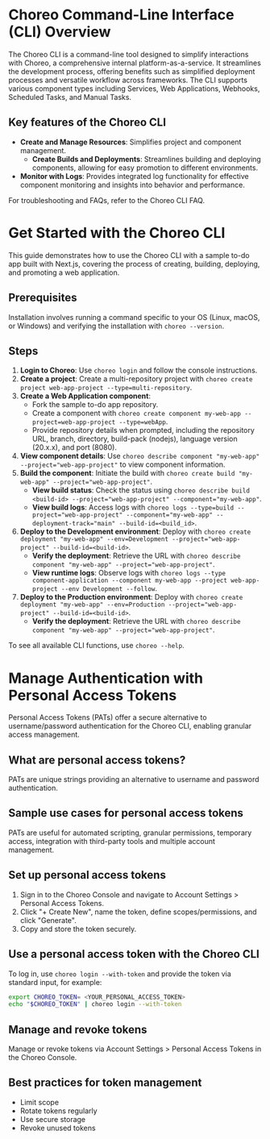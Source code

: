 # Choreo Command-Line Interface (CLI) Overview

The Choreo CLI is a command-line tool designed to simplify interactions with Choreo, a comprehensive internal platform-as-a-service. It streamlines the development process, offering benefits such as simplified deployment processes and versatile workflow across frameworks. The CLI supports various component types including Services, Web Applications, Webhooks, Scheduled Tasks, and Manual Tasks.

## Key features of the Choreo CLI

-   **Create and Manage Resources**: Simplifies project and component management.
    -   **Create Builds and Deployments**: Streamlines building and deploying components, allowing for easy promotion to different environments.
-   **Monitor with Logs**: Provides integrated log functionality for effective component monitoring and insights into behavior and performance.

For troubleshooting and FAQs, refer to the Choreo CLI FAQ.

# Get Started with the Choreo CLI

This guide demonstrates how to use the Choreo CLI with a sample to-do app built with Next.js, covering the process of creating, building, deploying, and promoting a web application.

## Prerequisites

Installation involves running a command specific to your OS (Linux, macOS, or Windows) and verifying the installation with `choreo --version`.

## Steps

1.  **Login to Choreo**: Use `choreo login` and follow the console instructions.
2.  **Create a project**: Create a multi-repository project with `choreo create project web-app-project --type=multi-repository`.
3.  **Create a Web Application component**:
    *   Fork the sample to-do app repository.
    *   Create a component with `choreo create component my-web-app --project=web-app-project --type=webApp`.
    *   Provide repository details when prompted, including the repository URL, branch, directory, build-pack (nodejs), language version (20.x.x), and port (8080).
4.  **View component details**: Use `choreo describe component "my-web-app" --project="web-app-project"` to view component information.
5.  **Build the component**: Initiate the build with `choreo create build "my-web-app" --project="web-app-project"`.
    *   **View build status**: Check the status using `choreo describe build <build-id> --project="web-app-project" --component="my-web-app"`.
    *   **View build logs**: Access logs with `choreo logs --type=build --project="web-app-project" --component="my-web-app" --deployment-track="main" --build-id=<build_id>`.
6.  **Deploy to the Development environment**: Deploy with `choreo create deployment "my-web-app" --env=Development --project="web-app-project" --build-id=<build-id>`.
    *   **Verify the deployment**: Retrieve the URL with `choreo describe component "my-web-app" --project="web-app-project"`.
    *   **View runtime logs**: Observe logs with `choreo logs --type component-application --component my-web-app --project web-app-project --env Development --follow`.
7.  **Deploy to the Production environment**: Deploy with `choreo create deployment "my-web-app" --env=Production --project="web-app-project" --build-id=<build-id>`.
    *   **Verify the deployment**: Retrieve the URL with `choreo describe component "my-web-app" --project="web-app-project"`.

To see all available CLI functions, use `choreo --help`.

# Manage Authentication with Personal Access Tokens

Personal Access Tokens (PATs) offer a secure alternative to username/password authentication for the Choreo CLI, enabling granular access management.

## What are personal access tokens?

PATs are unique strings providing an alternative to username and password authentication.

## Sample use cases for personal access tokens

PATs are useful for automated scripting, granular permissions, temporary access, integration with third-party tools and multiple account management.

## Set up personal access tokens

1.  Sign in to the Choreo Console and navigate to Account Settings > Personal Access Tokens.
2.  Click "+ Create New", name the token, define scopes/permissions, and click "Generate".
3.  Copy and store the token securely.

## Use a personal access token with the Choreo CLI

To log in, use `choreo login --with-token` and provide the token via standard input, for example:

```bash
export CHOREO_TOKEN= <YOUR_PERSONAL_ACCESS_TOKEN>
echo "$CHOREO_TOKEN" | choreo login --with-token
```

## Manage and revoke tokens

Manage or revoke tokens via Account Settings > Personal Access Tokens in the Choreo Console.

## Best practices for token management

-   Limit scope
-   Rotate tokens regularly
-   Use secure storage
-   Revoke unused tokens